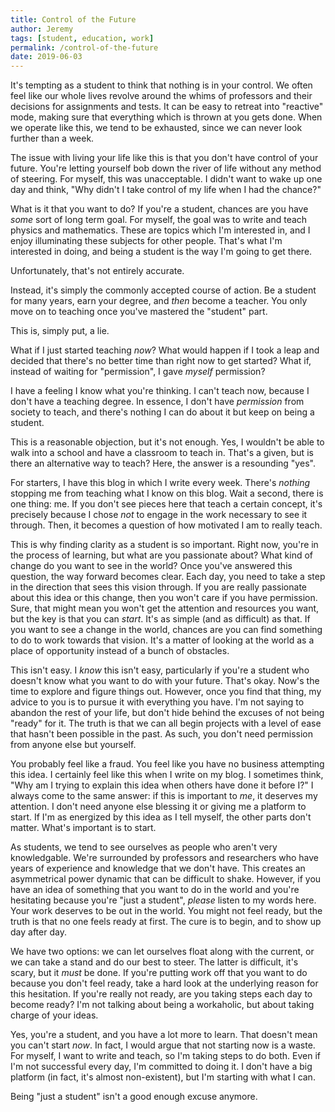 ```yaml
---
title: Control of the Future
author: Jeremy
tags: [student, education, work]
permalink: /control-of-the-future
date: 2019-06-03
---
```


It's tempting as a student to think that nothing is in your control. We often feel like our whole lives revolve around the whims of professors and their decisions for assignments and tests. It can be easy to retreat into "reactive" mode, making sure that everything which is thrown at you gets done. When we operate like this, we tend to be exhausted, since we can never look further than a week.

The issue with living your life like this is that you don't have control of your future. You're letting yourself bob down the river of life without any method of steering. For myself, this was unacceptable. I didn't want to wake up one day and think, "Why didn't I take control of my life when I had the chance?"

What is it that you want to do? If you're a student, chances are you have *some* sort of long term goal. For myself, the goal was to write and teach physics and mathematics. These are topics which I'm interested in, and I enjoy illuminating these subjects for other people. That's what I'm interested in doing, and being a student is the way I'm going to get there.

Unfortunately, that's not entirely accurate.

Instead, it's simply the commonly accepted course of action. Be a student for many years, earn your degree, and *then* become a teacher. You only move on to teaching once you've mastered the "student" part.

This is, simply put, a lie.

What if I just started teaching *now*? What would happen if I took a leap and decided that there's no better time than right now to get started? What if, instead of waiting for "permission", I gave *myself* permission?

I have a feeling I know what you're thinking. I can't teach now, because I don't have a teaching degree. In essence, I don't have *permission* from society to teach, and there's nothing I can do about it but keep on being a student.

This is a reasonable objection, but it's not enough. Yes, I wouldn't be able to walk into a school and have a classroom to teach in. That's a given, but is there an alternative way to teach? Here, the answer is a resounding "yes".

For starters, I have this blog in which I write every week. There's *nothing* stopping me from teaching what I know on this blog. Wait a second, there is one thing: me. If you don't see pieces here that teach a certain concept, it's precisely because I chose *not* to engage in the work necessary to see it through. Then, it becomes a question of how motivated I am to really teach.

This is why finding clarity as a student is so important. Right now, you're in the process of learning, but what are you passionate about? What kind of change do you want to see in the world? Once you've answered this question, the way forward becomes clear. Each day, you need to take a step in the direction that sees this vision through. If you are really passionate about this idea or this change, then you won't care if you have permission. Sure, that might mean you won't get the attention and resources you want, but the key is that you can *start*. It's as simple (and as difficult) as that. If you want to see a change in the world, chances are you can find something to do to work towards that vision. It's a matter of looking at the world as a place of opportunity instead of a bunch of obstacles.

This isn't easy. I *know* this isn't easy, particularly if you're a student who doesn't know what you want to do with your future. That's okay. Now's the time to explore and figure things out. However, once you find that thing, my advice to you is to pursue it with everything you have. I'm not saying to abandon the rest of your life, but don't hide behind the excuses of not being "ready" for it. The truth is that we can all begin projects with a level of ease that hasn't been possible in the past. As such, you don't need permission from anyone else but yourself.

You probably feel like a fraud. You feel like you have no business attempting this idea. I certainly feel like this when I write on my blog. I sometimes think, "Why am I trying to explain this idea when others have done it before I?" I always come to the same answer: if this is important to *me*, it deserves my attention. I don't need anyone else blessing it or giving me a platform to start. If I'm as energized by this idea as I tell myself, the other parts don't matter. What's important is to start.

As students, we tend to see ourselves as people who aren't very knowledgable. We're surrounded by professors and researchers who have years of experience and knowledge that we don't have. This creates an asymmetrical power dynamic that can be difficult to shake. However, if you have an idea of something that you want to do in the world and you're hesitating because you're "just a student", *please* listen to my words here. Your work deserves to be out in the world. You might not feel ready, but the truth is that no one feels ready at first. The cure is to begin, and to show up day after day.

We have two options: we can let ourselves float along with the current, or we can take a stand and do our best to steer. The latter is difficult, it's scary, but it *must* be done. If you're putting work off that you want to do because you don't feel ready, take a hard look at the underlying reason for this hesitation. If you're really not ready, are you taking steps each day to become ready? I'm not talking about being a workaholic, but about taking charge of your ideas.

Yes, you're a student, and you have a lot more to learn. That doesn't mean you can't start *now*. In fact, I would argue that not starting now is a waste. For myself, I want to write and teach, so I'm taking steps to do both. Even if I'm not successful every day, I'm committed to doing it. I don't have a big platform (in fact, it's almost non-existent), but I'm starting with what I can.

Being "just a student" isn't a good enough excuse anymore.
